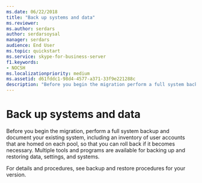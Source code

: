 ```yaml
---
ms.date: 06/22/2018
title: "Back up systems and data"
ms.reviewer: 
ms.author: serdars
author: serdarsoysal
manager: serdars
audience: End User
ms.topic: quickstart
ms.service: skype-for-business-server
f1.keywords:
- NOCSH
ms.localizationpriority: medium
ms.assetid: d61fddc1-98d4-4577-a371-33f9e221288c
description: "Before you begin the migration perform a full system backup and document your existing system, including an inventory of user accounts that are homed on each pool, so that you can roll back if it becomes necessary. Multiple tools and programs are available for backing up and restoring data, settings, and systems."
---
```


# Back up systems and data

Before you begin the migration, perform a full system backup and document your existing system, including an inventory of user accounts that are homed on each pool, so that you can roll back if it becomes necessary. Multiple tools and programs are available for backing up and restoring data, settings, and systems.

For details and procedures, see backup and restore procedures for your version. 

